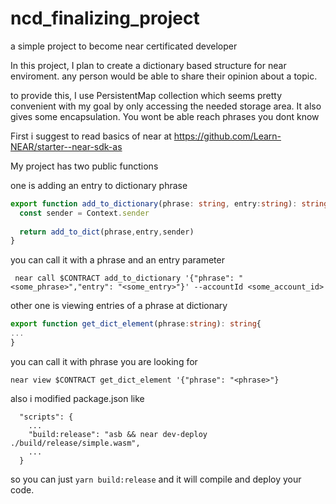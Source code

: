 # ncd_finalizing_project
a simple project to become near certificated developer

In this project, I plan to create a dictionary based structure for near enviroment. any person would be able to share their opinion about a topic.

to provide this, I use PersistentMap collection which seems pretty convenient with my goal by only accessing the needed storage area.
It also gives some encapsulation. You wont be able reach phrases you dont know

First i suggest to read basics of near at https://github.com/Learn-NEAR/starter--near-sdk-as
 
My project has two public functions

one is adding an entry to dictionary phrase
```ts
export function add_to_dictionary(phrase: string, entry:string): string {
  const sender = Context.sender
  
  return add_to_dict(phrase,entry,sender)
}

```
you can call it with a phrase and an entry parameter
```
 near call $CONTRACT add_to_dictionary '{"phrase": "<some_phrase>","entry": "<some_entry>"}' --accountId <some_account_id>
```

other one is viewing entries of a phrase at dictionary

```ts
export function get_dict_element(phrase:string): string{
...
}
```
you can call it with phrase you are looking for
```
near view $CONTRACT get_dict_element '{"phrase": "<phrase>"}
```

also i modified package.json like 
```
  "scripts": {
    ...
    "build:release": "asb && near dev-deploy ./build/release/simple.wasm",
    ...
  }
```
so you can just ``` yarn build:release ``` and it will compile and deploy your code.

